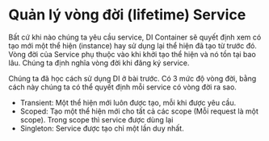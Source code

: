 # Quản lý vòng đời (lifetime) Service #
Bất cứ khi nào chúng ta yêu cầu service, DI Container sẽ quyết định xem có tạo mới một thể hiện (instance) hay sử dụng lại thể hiện đã tạo từ trước đó. Vòng đời của Service phụ thuộc vào khi khởi tạo thể hiện và nó tồn tại bao lâu. Chúng ta định nghĩa vòng đời khi đăng ký service.

Chúng ta đã học cách sử dụng DI ở bài trước. Có 3 mức độ vòng đời, bằng cách này chúng ta có thể quyết định mỗi service có vòng đời ra sao.

 - Transient: Một thể hiện mới luôn được tạo, mỗi khi được yêu cầu.
 - Scoped: Tạo một thể hiện mới cho tất cả các scope (Mỗi request là một scope). Trong scope thì service được dùng lại
 - Singleton: Service được tạo chỉ một lần duy nhất.

